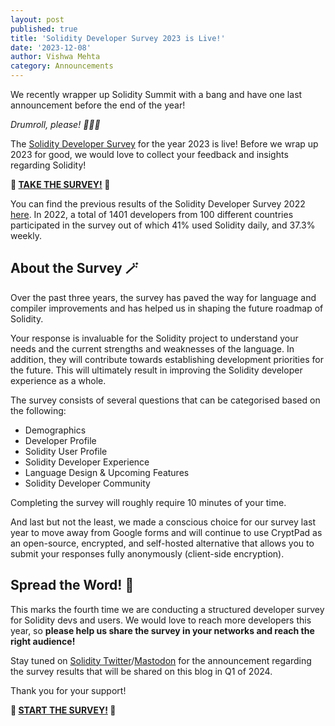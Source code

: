 ```yaml
---
layout: post
published: true
title: 'Solidity Developer Survey 2023 is Live!'
date: '2023-12-08'
author: Vishwa Mehta
category: Announcements
---
```


We recently wrapper up Solidity Summit with a bang and have one last announcement before the end of the year!

_Drumroll, please! 🥁🥁🥁_

The [Solidity Developer Survey]() for the year 2023 is live! Before we wrap up 2023 for good, we would love to collect your feedback and insights regarding Solidity!

**📝 [TAKE THE SURVEY!]() 📝**

You can find the previous results of the Solidity Developer Survey 2022 [here](https://soliditylang.org/blog/2023/03/10/solidity-developer-survey-2022-results/). In 2022, a total of 1401 developers from 100 different countries participated in the survey out of which 41% used Solidity daily, and 37.3% weekly.

## About the Survey 🪄

Over the past three years, the survey has paved the way for language and compiler improvements and has helped us in shaping the future roadmap of Solidity.

Your response is invaluable for the Solidity project to understand your needs and the current strengths and weaknesses of the language. In addition, they will contribute towards establishing development priorities for the future. This will ultimately result in improving the Solidity developer experience as a whole.

The survey consists of several questions that can be categorised based on the following:

- Demographics
- Developer Profile
- Solidity User Profile
- Solidity Developer Experience
- Language Design & Upcoming Features
- Solidity Developer Community

Completing the survey will roughly require 10 minutes of your time.

And last but not the least, we made a conscious choice for our survey last year to move away from Google forms and will continue to use CryptPad as an open-source, encrypted, and self-hosted alternative that allows you to submit your responses fully anonymously (client-side encryption).

## Spread the Word! 📯

This marks the fourth time we are conducting a structured developer survey for Solidity devs and users. We would love to reach more developers this year, so **please help us share the survey in your networks and reach the right audience!**

Stay tuned on [Solidity Twitter](https://twitter.com/solidity_lang)/[Mastodon](https://fosstodon.org/@solidity) for the announcement regarding the survey results that will be shared on this blog in Q1 of 2024.

Thank you for your support!

**🏁 [START THE SURVEY!]() 🏁**
